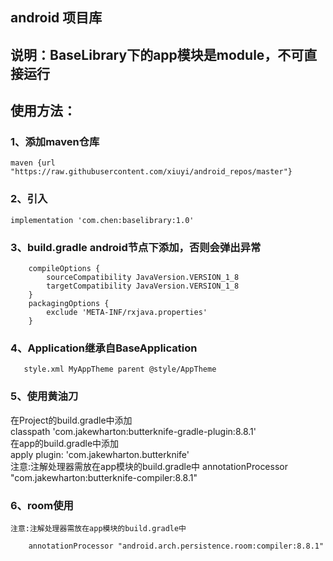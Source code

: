 ## android 项目库
## 说明：BaseLibrary下的app模块是module，不可直接运行
## 使用方法：
### 1、添加maven仓库
```
maven {url "https://raw.githubusercontent.com/xiuyi/android_repos/master"}
```
### 2、引入
```
implementation 'com.chen:baselibrary:1.0'
```
### 3、build.gradle android节点下添加，否则会弹出异常
```
    compileOptions {
        sourceCompatibility JavaVersion.VERSION_1_8
        targetCompatibility JavaVersion.VERSION_1_8
    }
    packagingOptions {
        exclude 'META-INF/rxjava.properties'
    }
```
### 4、Application继承自BaseApplication
```
   style.xml MyAppTheme parent @style/AppTheme
```

### 5、使用黄油刀<br/>
在Project的build.gradle中添加<br>
classpath 'com.jakewharton:butterknife-gradle-plugin:8.8.1'<br>
在app的build.gradle中添加<br>
apply plugin: 'com.jakewharton.butterknife'<br>
注意:注解处理器需放在app模块的build.gradle中
annotationProcessor "com.jakewharton:butterknife-compiler:8.8.1"

### 6、room使用
    注意:注解处理器需放在app模块的build.gradle中
```
    annotationProcessor "android.arch.persistence.room:compiler:8.8.1"
```

